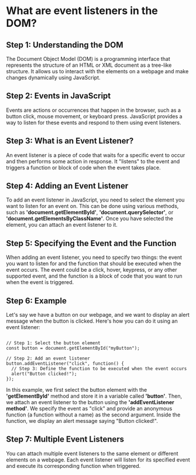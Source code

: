 # What are event listeners in the DOM?

## Step 1: Understanding the DOM
The Document Object Model (DOM) is a programming interface that represents the structure of an HTML or XML document as a tree-like structure. It allows us to interact with the elements on a webpage and make changes dynamically using JavaScript.

## Step 2: Events in JavaScript
Events are actions or occurrences that happen in the browser, such as a button click, mouse movement, or keyboard press. JavaScript provides a way to listen for these events and respond to them using event listeners.

## Step 3: What is an Event Listener?
An event listener is a piece of code that waits for a specific event to occur and then performs some action in response. It "listens" to the event and triggers a function or block of code when the event takes place.

## Step 4: Adding an Event Listener
To add an event listener in JavaScript, you need to select the element you want to listen for an event on. This can be done using various methods, such as **'document.getElementById'**, **'document.querySelector'**, or **'document.getElementsByClassName'**. Once you have selected the element, you can attach an event listener to it.

## Step 5: Specifying the Event and the Function
When adding an event listener, you need to specify two things: the event you want to listen for and the function that should be executed when the event occurs. The event could be a click, hover, keypress, or any other supported event, and the function is a block of code that you want to run when the event is triggered.

## Step 6: Example
Let's say we have a button on our webpage, and we want to display an alert message when the button is clicked. Here's how you can do it using an event listener:

```

// Step 1: Select the button element
const button = document.getElementById("myButton");

// Step 2: Add an event listener
button.addEventListener("click", function() {
  // Step 3: Define the function to be executed when the event occurs
  alert("Button clicked!");
});

```

In this example, we first select the button element with the **'getElementById'** method and store it in a variable called **'button'**. Then, we attach an event listener to the button using the **'addEventListener method'**. We specify the event as "click" and provide an anonymous function (a function without a name) as the second argument. Inside the function, we display an alert message saying "Button clicked!".

## Step 7: Multiple Event Listeners
You can attach multiple event listeners to the same element or different elements on a webpage. Each event listener will listen for its specified event and execute its corresponding function when triggered.